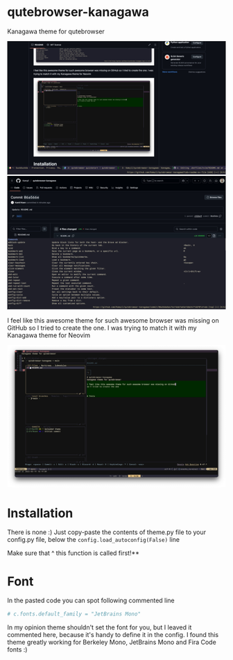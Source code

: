 # qutebrowser-kanagawa
Kanagawa theme for qutebrowser

![browser](./images/browser.jpg)
![browser2](./images/browser2.jpg)


I feel like this awesome theme for such awesome browser was missing on GitHub 
so I tried to create the one. I was trying to match it with my Kanagawa theme for Neovim


![nvim](./images/nvim.jpg)


# Installation
There is none :) Just copy-paste the contents of theme.py file to your config.py file, 
below the `config.load_autoconfig(False)` line

Make sure that ^ this function is called first!**

# Font
In the pasted code you can spot following commented line

```python
# c.fonts.default_family = "JetBrains Mono"
```

In my opinion theme shouldn't set the font for you, but I leaved it commented here, because it's handy to 
define it in the config. I found this theme greatly working for Berkeley Mono, JetBrains Mono and Fira Code fonts :)

